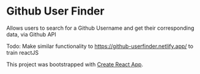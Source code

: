 # Github User Finder

Allows users to search for a Github Username and get their corresponding data, via Github API

Todo: Make similar functionality to https://github-userfinder.netlify.app/ to train reactJS



This project was bootstrapped with [Create React App](https://github.com/facebook/create-react-app).
